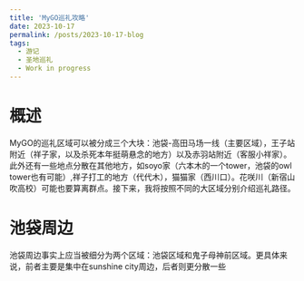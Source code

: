 ```yaml
---
title: 'MyGO巡礼攻略'
date: 2023-10-17
permalink: /posts/2023-10-17-blog
tags:
  - 游记
  - 圣地巡礼
  - Work in progress
---
```


概述
======

MyGO的巡礼区域可以被分成三个大块：池袋-高田马场一线（主要区域），王子站附近（祥子家，以及杀死本年挺萌悬念的地方）以及赤羽站附近（客服小祥家）。此外还有一些地点分散在其他地方，如soyo家（六本木的一个tower，池袋的owl tower也有可能）,祥子打工的地方（代代木），猫猫家（西川口）。花咲川（新宿山吹高校）可能也要算离群点。接下来，我将按照不同的大区域分别介绍巡礼路径。

池袋周边
======

池袋周边事实上应当被细分为两个区域：池袋区域和鬼子母神前区域。更具体来说，前者主要是集中在sunshine city周边，后者则更分散一些
